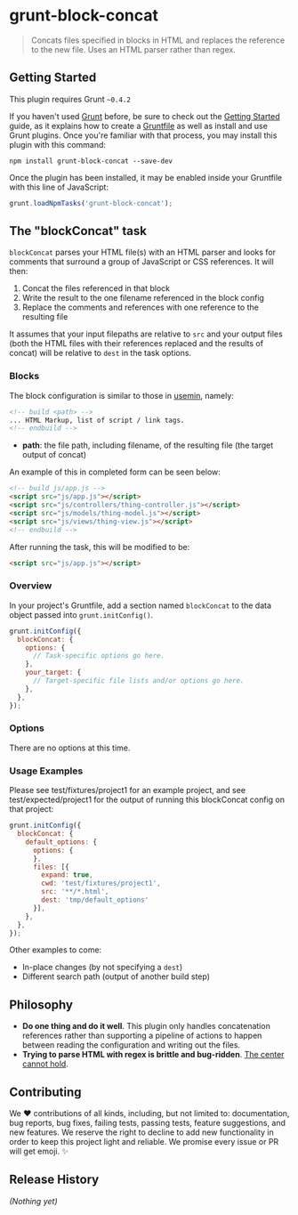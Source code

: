 # grunt-block-concat

> Concats files specified in blocks in HTML and replaces the reference to the new file. Uses an HTML parser rather than regex.

## Getting Started
This plugin requires Grunt `~0.4.2`

If you haven't used [Grunt](http://gruntjs.com/) before, be sure to check out the [Getting Started](http://gruntjs.com/getting-started) guide, as it explains how to create a [Gruntfile](http://gruntjs.com/sample-gruntfile) as well as install and use Grunt plugins. Once you're familiar with that process, you may install this plugin with this command:

```shell
npm install grunt-block-concat --save-dev
```

Once the plugin has been installed, it may be enabled inside your Gruntfile with this line of JavaScript:

```js
grunt.loadNpmTasks('grunt-block-concat');
```

## The "blockConcat" task

`blockConcat` parses your HTML file(s) with an HTML parser and looks for comments that surround a group of JavaScript or CSS references. It will then:

  1. Concat the files referenced in that block
  1. Write the result to the one filename referenced in the block config
  1. Replace the comments and references with one reference to the resulting file

It assumes that your input filepaths are relative to `src` and your output files (both the HTML files with their references replaced and the results of concat) will be relative to `dest` in the task options.

### Blocks

The block configuration is similar to those in [usemin](https://github.com/yeoman/grunt-usemin#blocks), namely:

```html
<!-- build <path> -->
... HTML Markup, list of script / link tags.
<!-- endbuild -->
```

- **path**: the file path, including filename, of the resulting file (the target output of concat)

An example of this in completed form can be seen below:

```html
<!-- build js/app.js -->
<script src="js/app.js"></script>
<script src="js/controllers/thing-controller.js"></script>
<script src="js/models/thing-model.js"></script>
<script src="js/views/thing-view.js"></script>
<!-- endbuild -->
```

After running the task, this will be modified to be:
```html
<script src="js/app.js"></script>
````

### Overview
In your project's Gruntfile, add a section named `blockConcat` to the data object passed into `grunt.initConfig()`.

```js
grunt.initConfig({
  blockConcat: {
    options: {
      // Task-specific options go here.
    },
    your_target: {
      // Target-specific file lists and/or options go here.
    },
  },
});
```

### Options

There are no options at this time.

### Usage Examples

Please see test/fixtures/project1 for an example project, and see test/expected/project1 for the output of running this blockConcat config on that project:

```js
grunt.initConfig({
  blockConcat: {
    default_options: {
      options: {
      },
      files: [{
        expand: true,
        cwd: 'test/fixtures/project1',
        src: '**/*.html',
        dest: 'tmp/default_options'
      }],
    },
  },
});
```

Other examples to come:

* In-place changes (by not specifying a `dest`)
* Different search path (output of another build step)

## Philosophy

* **Do one thing and do it well**. This plugin only handles concatenation references rather than supporting a pipeline of actions to happen between reading the configuration and writing out the files.
* **Trying to parse HTML with regex is brittle and bug-ridden**. [The center cannot hold](http://stackoverflow.com/questions/1732348/regex-match-open-tags-except-xhtml-self-contained-tags/1732454#1732454).

## Contributing

We :heart: contributions of all kinds, including, but not limited to: documentation, bug reports, bug fixes, failing tests, passing tests, feature suggestions, and new features. We reserve the right to decline to add new functionality in order to keep this project light and reliable. We promise every issue or PR will get emoji. :sparkles:

## Release History
_(Nothing yet)_
